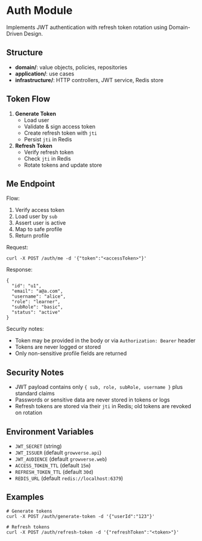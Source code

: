 # Auth Module

Implements JWT authentication with refresh token rotation using Domain-Driven Design.

## Structure
- **domain/**: value objects, policies, repositories
- **application/**: use cases
- **infrastructure/**: HTTP controllers, JWT service, Redis store

## Token Flow
1. **Generate Token**
   - Load user
   - Validate & sign access token
   - Create refresh token with `jti`
   - Persist `jti` in Redis
2. **Refresh Token**
   - Verify refresh token
   - Check `jti` in Redis
   - Rotate tokens and update store

## Me Endpoint

Flow:

1. Verify access token
2. Load user by `sub`
3. Assert user is active
4. Map to safe profile
5. Return profile

Request:

```
curl -X POST /auth/me -d '{"token":"<accessToken>"}'
```

Response:

```
{
  "id": "u1",
  "email": "a@a.com",
  "username": "alice",
  "role": "learner",
  "subRole": "basic",
  "status": "active"
}
```

Security notes:

- Token may be provided in the body or via `Authorization: Bearer` header
- Tokens are never logged or stored
- Only non-sensitive profile fields are returned

## Security Notes
- JWT payload contains only `{ sub, role, subRole, username }` plus standard claims
- Passwords or sensitive data are never stored in tokens or logs
- Refresh tokens are stored via their `jti` in Redis; old tokens are revoked on rotation

## Environment Variables
- `JWT_SECRET` (string)
- `JWT_ISSUER` (default `growverse.api`)
- `JWT_AUDIENCE` (default `growverse.web`)
- `ACCESS_TOKEN_TTL` (default `15m`)
- `REFRESH_TOKEN_TTL` (default `30d`)
- `REDIS_URL` (default `redis://localhost:6379`)

## Examples
```
# Generate tokens
curl -X POST /auth/generate-token -d '{"userId":"123"}'

# Refresh tokens
curl -X POST /auth/refresh-token -d '{"refreshToken":"<token>"}'
```
